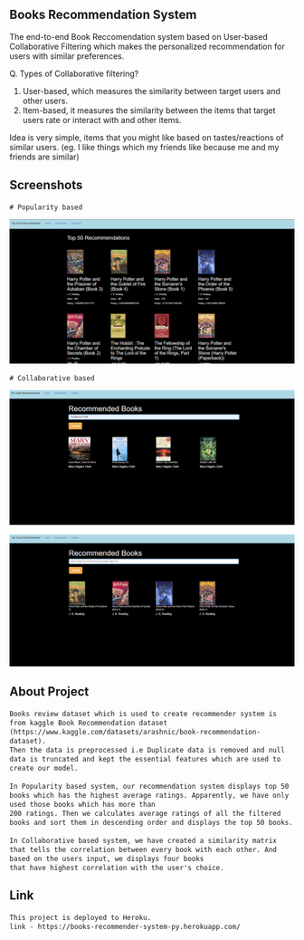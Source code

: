 ## Books Recommendation System

The end-to-end Book Reccomendation system based on User-based Collaborative Filtering which makes the personalized recommendation for users with similar preferences.

Q. Types of Collaborative filtering?
1. User-based, which measures the similarity between target users and other users. 
2. Item-based, it measures the similarity between the items that target users rate or interact with and other items.

Idea is very simple, items that you might like based on tastes/reactions of similar users. (eg. I like things which my friends like because me and my friends are similar)

## Screenshots
	# Popularity based 
	
![App Screenshot](img_1.PNG)
	
	
	# Collaborative based
	
![App Screenshot](img_2.PNG)
	
![App Screenshot](img_3.PNG)
 
## About Project
	Books review dataset which is used to create recommender system is from kaggle Book Recommendation dataset (https://www.kaggle.com/datasets/arashnic/book-recommendation-dataset). 
	Then the data is preprocessed i.e Duplicate data is removed and null data is truncated and kept the essential features which are used to create our model.

	In Popularity based system, our recommendation system displays top 50 books which has the highest average ratings. Apparently, we have only used those books which has more than
	200 ratings. Then we calculates average ratings of all the filtered books and sort them in descending order and displays the top 50 books.
	
	In Collaborative based system, we have created a similarity matrix that tells the correlation between every book with each other. And based on the users input, we displays four books
	that have highest correlation with the user's choice.

## Link
	This project is deployed to Heroku.
	link - https://books-recommender-system-py.herokuapp.com/
